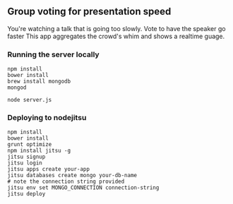## Group voting for presentation speed

You're watching a talk that is going too slowly. Vote to have the
speaker go faster This app aggregates the crowd's whim and shows a
realtime guage.

### Running the server locally

    npm install
    bower install
    brew install mongodb
    mongod

    node server.js

### Deploying to nodejitsu

    npm install
    bower install
    grunt optimize
    npm install jitsu -g
    jitsu signup
    jitsu login
    jitsu apps create your-app
    jitsu databases create mongo your-db-name
    # note the connection string provided
    jitsu env set MONGO_CONNECTION connection-string
    jitsu deploy
